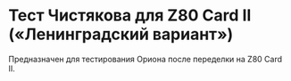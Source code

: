# Тест Чистякова для Z80 Card II (&laquo;Ленинградский вариант&raquo;)

Предназначен для тестирования Ориона после переделки на Z80 Card II.